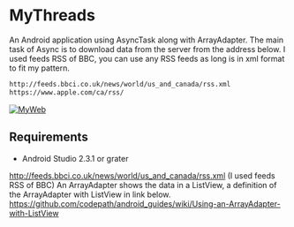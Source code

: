 # MyThreads
An Android application using AsyncTask along with ArrayAdapter.
The main task of Async is to download data from the server from the address below.
I used feeds RSS of BBC, you can use any RSS feeds as long is in xml format to fit my pattern.

```html
http://feeds.bbci.co.uk/news/world/us_and_canada/rss.xml
https://www.apple.com/ca/rss/
```


[![MyWeb](http://marcelharvan.com/images/glyphicons-341-globe.png)](http://marcelharvan.com)

## Requirements
- Android Studio 2.3.1 or grater





http://feeds.bbci.co.uk/news/world/us_and_canada/rss.xml
(I used feeds RSS of BBC)
An ArrayAdapter shows the data in a ListView,
a definition of the ArrayAdapter with ListView in link below.
https://github.com/codepath/android_guides/wiki/Using-an-ArrayAdapter-with-ListView
